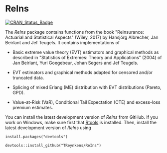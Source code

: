 <!-- README.md is generated from README.Rmd. Please edit that file -->
ReIns
=====

[![CRAN\_Status\_Badge](https://www.r-pkg.org/badges/version/ReIns)](https://cran.r-project.org/package=ReIns)

The *ReIns* package contains functions from the book "Reinsurance: Actuarial and Statistical Aspects" (Wiley, 2017) by Hansjörg Albrecher, Jan Beirlant and Jef Teugels. It contains implementations of

-   Basic extreme value theory (EVT) estimators and graphical methods as described in "Statistics of Extremes: Theory and Applications" (2004) of Jan Beirlant, Yuri Goegebeur, Johan Segers and Jef Teugels.

-   EVT estimators and graphical methods adapted for censored and/or truncated data.

-   Splicing of mixed Erlang (ME) distribution with EVT distributions (Pareto, GPD).

-   Value-at-Risk (VaR), Conditional Tail Expectation (CTE) and excess-loss premium estimates.

You can install the latest development version of *ReIns* from GitHub. If you work on Windows, make sure first that [Rtools](https://cran.r-project.org/bin/windows/Rtools/) is installed. Then, install the latest development version of *ReIns* using

    install.packages("devtools")

    devtools::install_github("TReynkens/ReIns")
